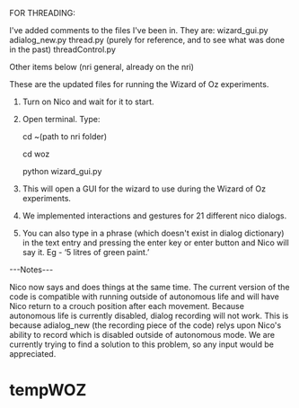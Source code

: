 FOR THREADING:

I've added comments to the files I've been in. They are:
wizard_gui.py
adialog_new.py
thread.py (purely for reference, and to see what was done in the past)
threadControl.py


Other items below (nri general, already on the nri)

These are the updated files for running the Wizard of Oz experiments.

1. Turn on Nico and wait for it to start.
2. Open terminal. Type: 

	cd ~(path to nri folder)
	
	cd woz
	
	python wizard_gui.py
3. This will open a GUI for the wizard to use during the Wizard of Oz experiments.
4. We implemented interactions and gestures for 21 different nico dialogs.
5. You can also type in a phrase (which doesn't exist in dialog dictionary) in the text entry and pressing the enter key or enter button and Nico will say it. Eg - ‘5 litres of green paint.’

---Notes---

Nico now says and does things at the same time. 
The current version of the code is compatible with running outside of autonomous life and will have Nico return to a crouch position after each movement. 
Because autonomous life is currently disabled, dialog recording will not work. 
This is because adialog_new (the recording piece of the code) relys upon Nico's ability to record which is disabled outside of autonomous mode.
We are currently trying to find a solution to this problem, so any input would be appreciated.
# tempWOZ
